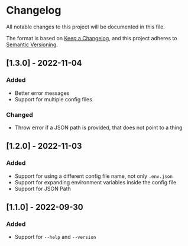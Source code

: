 # Changelog
All notable changes to this project will be documented in this file.

The format is based on [Keep a Changelog](https://keepachangelog.com/en/1.0.0/),
and this project adheres to [Semantic Versioning](https://semver.org/spec/v2.0.0.html).

## [1.3.0] - 2022-11-04

### Added
- Better error messages
- Support for multiple config files

### Changed

- Throw error if a JSON path is provided, that does not point to a thing


## [1.2.0] - 2022-11-03

### Added

- Support for using a different config file name, not only `.env.json`
- Support for expanding environment variables inside the config file
- Support for JSON Path

## [1.1.0] - 2022-09-30
### Added

- Support for `--help` and `--version`